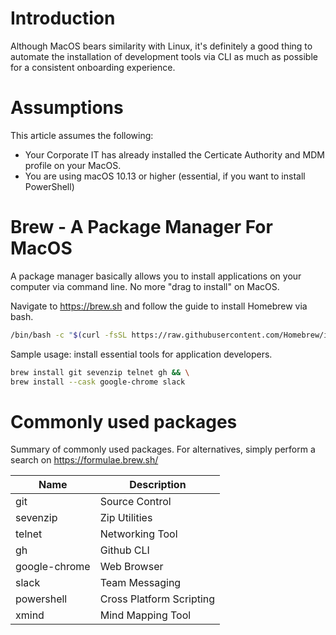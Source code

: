 # Introduction

Although MacOS bears similarity with Linux, it's definitely a good thing to
automate the installation of development tools via CLI as much as possible for a consistent
onboarding experience.

# Assumptions

This article assumes the following:
* Your Corporate IT has already installed the Certicate Authority and MDM profile on your MacOS.
* You are using macOS 10.13 or higher (essential, if you want to install PowerShell)

# Brew - A Package Manager For MacOS

A package manager basically allows you to install applications on your computer via command line.
No more "drag to install" on MacOS.

Navigate to https://brew.sh and follow the guide to install Homebrew via bash.

```bash
/bin/bash -c "$(curl -fsSL https://raw.githubusercontent.com/Homebrew/install/HEAD/install.sh)"
```

Sample usage: install essential tools for application developers.
```bash
brew install git sevenzip telnet gh && \
brew install --cask google-chrome slack
```

# Commonly used packages
Summary of commonly used packages. For alternatives, simply perform a search on https://formulae.brew.sh/

| Name          | Description              |
|---------------|--------------------------|
| git           | Source Control           |
| sevenzip      | Zip Utilities            |
| telnet        | Networking Tool          |
| gh            | Github CLI               |
| google-chrome | Web Browser              |
| slack         | Team Messaging           |
| powershell    | Cross Platform Scripting |
| xmind         | Mind Mapping Tool        |
